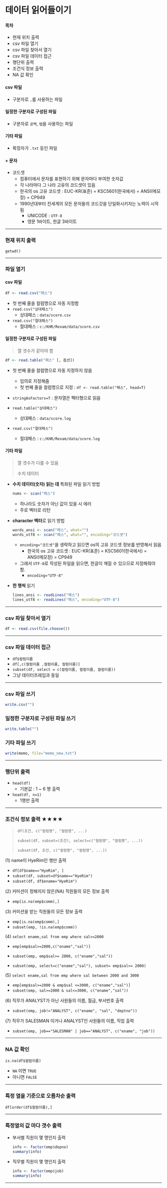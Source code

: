 # 데이터 읽어들이기

#### 목차

* 현재 위치 출력
* csv 파일 열기
* csv 파일 찾아서 열기
* csv 파일 데이터 접근
* 행단위 출력
* 조건식 정보 출력
* NA 값 확인

#### csv 파일

* 구분자로 `,`를 사용하는 파일 

#### 일정한 구분자로 구성된 파일

* 구분자로 `공백`, `탭`을 사용하는 파일

#### 기타 파일

* 확장자가 `.txt` 등인 파일

#### + 문자

* 코드셋 
  * 컴퓨터에서 문자를 표현하기 위해 문자마다 부여한 숫자값
  * 각 나라마다 그 나라 고유의 코드셋이 있음
  * 한국의 os 고유 코드셋 : EUC-KR(표준) = KSC5601(한국에서) = ANSI(메모장) = CP949
  * 1990년대부터 전세계의 모든 문자들의 코드갓을 단일화시키자는 노력이 시작됨
    * UNICODE : `UTF-8`
    * 영문 1바이트, 한글 3바이트

---



### 현재 위치 출력

`getwd()`



---



### 파일 열기

#### csv 파일

```R
df <- read.csv("패스")
```

* 첫 번째 줄을 컬럼명으로 자동 지정함
* `read.csv("상대패스")`
  * 상대패스 : `data/score.csv`
* `read.csv("절대패스")`
  * 절대패스 : `c:/KHR/Rexam/data/score.csv`

#### 일정한 구분자로 구성된 파일

> 열 갯수가 같아야 함

```R
df <- read.table("패스" [, 옵션])
```

* 첫 번째 줄을 컬럼명으로 자동 지정하지 않음
  * 임의로 지정해줌
  * 첫 번째 줄을 컬럼명으로 지정 : `df <- read.table("패스", head=T)`
* `stringAsFactors=T` : 문자열은 펙터형으로 읽음

* `read.table("상대패스")`
  * 상대패스 : `data/score.log`
* `read.csv("절대패스")`
  * 절대패스 : `c:/KHR/Rexam/data/score.log`

#### 기타 파일

> 열 갯수가 다를 수 있음
>
> 수치 데이터

* **수치 데이터(숫자) 읽는 데** 특화된 파일 읽기 방법

  ```R
  nums <- scan("패스")
  ```

  * 하나라도 숫자가 아닌 값이 있을 시 에러
  * 주로 벡터로 리턴

* **character 벡터**로 읽기 방법

  ```R
  words_ansi <- scan("패스", what="")
  words_utf8 <- scan("패스", what="", encoding="코드셋")
  ```

  * `encoding="코드셋"`을 생략하고 읽으면 os의 고유 코드셋 정보를 반영해서 읽음
    * 한국의 os 고유 코드셋 : EUC-KR(표준) = KSC5601(한국에서) = ANSI(메모장) = CP949
  * 그래서 `UTF-8`로 작성된 파일을 읽으면, 한글이 깨질 수 있으므로 지정해줘야 함.
    * `encoding="UTF-8"`

* **한 행씩** 읽기

  ```R
  lines_ansi <- readLines("패스")
  lines_utf8 <- readLines("패스", encoding="UTF-8")
  ```



---



### csv 파일 찾아서 열기

```R
df <- read.csv(file.choose())
```



---



### csv 파일 데이터 접근

* `df$컬럼이름`
* `df[,c(컬럼이름 ,컬럼이름, 컬럼이름)]`
* `subset(df, select = c(컬럼이름, 컬럼이름, 컬럼이름))`
* 그냥 데이터프레임과 동일



---



### csv 파일 쓰기

```R
write.csv("")
```



### 일정한 구분자로 구성된 파일 쓰기

```R
write.table("")
```



### 기타 파일 쓰기

```R
write(memo, file="memo_new.txt")
```



---



### 행단위 출력

* `head(df)`
  * 기본값 : 1 ~ 6 행 출력
* `head(df, n=1)`
  * 1행만 출력



---



### 조건식 정보 출력 ★★★★

> `df(조건, c("컬럼명", "컬럼명", ...)`
>
> `subset(df, subset=(조건), select=c("컬럼명", "컬럼명", ...))`
>
> `subset(df, 조건, c("컬럼명", "컬럼명", ...))`

(1) name이 HyeRim인 행만 출력

* `df[df$name=="HyeRim", ]`
* `subset(df, subset=df$name=="HyeRim")`
* `subset(df, df$ename="HyeRim")`

(2) 커미션이 정해지지 않은(NA) 직원들의 모든 정보 출력

* `emp[is.na(emp$comm),]`

(3) 커미션을 받는 직원들의 모든 정보 출력

* `emp[is.na(emp$comm),]`
* `subset(emp, !is.na(emp$comm))`

(4) `select ename,sal from emp where sal>=2000`

* `emp[emp$sal>=2000,c("ename","sal")]`

* `subset(emp, emp$sal>= 2000, c("ename","sal"))`
* `subset(emp, select=c("ename","sal"), subset= emp$sal>= 2000)`

(5) `select ename,sal from emp where sal between 2000 and 3000`

* `emp[emp$sal>=2000 & emp$sal <=3000, c("ename","sal")]`
* `subset(emp, sal>=2000 & sal<=3000, c("ename","sal"))`

(6) 직무가 ANALYST가 아닌 사원들의 이름, 월급, 부서번호 출력

* `subset(emp, job!="ANALYST", c("ename", "sal", "deptno"))`

(7) 직무가 SALESMAN 이거나 ANALYST인 사원들의 이름, 직업 출력

* `subset(emp, job=="SALESMAN" | job=="ANALYST", c("ename", "job"))`



---



### NA 값 확인

`is.na(df$컬럼이름)`

* `NA` 이면 `TRUE`
* 아니면 `FALSE`



---



### 특정 열을 기준으로 오름차순 출력

`df[order(df$컬럼이름),]`



---



### 특정열의 값 마다 갯수 출력

* 부서별 직원이 몇 명인지 출력

  ```R
  info <- factor(emp$depno)
  summary(info)
  ```

* 직무별 직원이 몇 명인지 출력

  ```R
  info <- factor(emp$job)
  summary(info)
  ```

  

---


